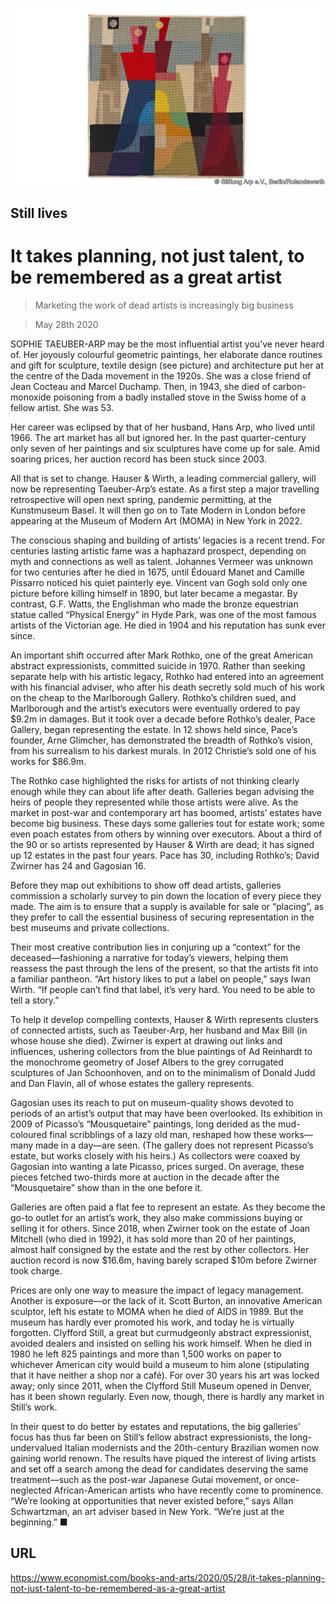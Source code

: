 ![](./images/20200530_BKP002.jpg)

## Still lives

# It takes planning, not just talent, to be remembered as a great artist

> Marketing the work of dead artists is increasingly big business

> May 28th 2020

SOPHIE TAEUBER-ARP may be the most influential artist you’ve never heard of. Her joyously colourful geometric paintings, her elaborate dance routines and gift for sculpture, textile design (see picture) and architecture put her at the centre of the Dada movement in the 1920s. She was a close friend of Jean Cocteau and Marcel Duchamp. Then, in 1943, she died of carbon-monoxide poisoning from a badly installed stove in the Swiss home of a fellow artist. She was 53.

Her career was eclipsed by that of her husband, Hans Arp, who lived until 1966. The art market has all but ignored her. In the past quarter-century only seven of her paintings and six sculptures have come up for sale. Amid soaring prices, her auction record has been stuck since 2003.

All that is set to change. Hauser & Wirth, a leading commercial gallery, will now be representing Taeuber-Arp’s estate. As a first step a major travelling retrospective will open next spring, pandemic permitting, at the Kunstmuseum Basel. It will then go on to Tate Modern in London before appearing at the Museum of Modern Art (MOMA) in New York in 2022.

The conscious shaping and building of artists’ legacies is a recent trend. For centuries lasting artistic fame was a haphazard prospect, depending on myth and connections as well as talent. Johannes Vermeer was unknown for two centuries after he died in 1675, until Édouard Manet and Camille Pissarro noticed his quiet painterly eye. Vincent van Gogh sold only one picture before killing himself in 1890, but later became a megastar. By contrast, G.F. Watts, the Englishman who made the bronze equestrian statue called “Physical Energy” in Hyde Park, was one of the most famous artists of the Victorian age. He died in 1904 and his reputation has sunk ever since.

An important shift occurred after Mark Rothko, one of the great American abstract expressionists, committed suicide in 1970. Rather than seeking separate help with his artistic legacy, Rothko had entered into an agreement with his financial adviser, who after his death secretly sold much of his work on the cheap to the Marlborough Gallery. Rothko’s children sued, and Marlborough and the artist’s executors were eventually ordered to pay $9.2m in damages. But it took over a decade before Rothko’s dealer, Pace Gallery, began representing the estate. In 12 shows held since, Pace’s founder, Arne Glimcher, has demonstrated the breadth of Rothko’s vision, from his surrealism to his darkest murals. In 2012 Christie’s sold one of his works for $86.9m.

The Rothko case highlighted the risks for artists of not thinking clearly enough while they can about life after death. Galleries began advising the heirs of people they represented while those artists were alive. As the market in post-war and contemporary art has boomed, artists’ estates have become big business. These days some galleries tout for estate work; some even poach estates from others by winning over executors. About a third of the 90 or so artists represented by Hauser & Wirth are dead; it has signed up 12 estates in the past four years. Pace has 30, including Rothko’s; David Zwirner has 24 and Gagosian 16.

Before they map out exhibitions to show off dead artists, galleries commission a scholarly survey to pin down the location of every piece they made. The aim is to ensure that a supply is available for sale or “placing”, as they prefer to call the essential business of securing representation in the best museums and private collections.

Their most creative contribution lies in conjuring up a “context” for the deceased—fashioning a narrative for today’s viewers, helping them reassess the past through the lens of the present, so that the artists fit into a familiar pantheon. “Art history likes to put a label on people,” says Iwan Wirth. “If people can’t find that label, it’s very hard. You need to be able to tell a story.”

To help it develop compelling contexts, Hauser & Wirth represents clusters of connected artists, such as Taeuber-Arp, her husband and Max Bill (in whose house she died). Zwirner is expert at drawing out links and influences, ushering collectors from the blue paintings of Ad Reinhardt to the monochrome geometry of Josef Albers to the grey corrugated sculptures of Jan Schoonhoven, and on to the minimalism of Donald Judd and Dan Flavin, all of whose estates the gallery represents.

Gagosian uses its reach to put on museum-quality shows devoted to periods of an artist’s output that may have been overlooked. Its exhibition in 2009 of Picasso’s “Mousquetaire” paintings, long derided as the mud-coloured final scribblings of a lazy old man, reshaped how these works—many made in a day—are seen. (The gallery does not represent Picasso’s estate, but works closely with his heirs.) As collectors were coaxed by Gagosian into wanting a late Picasso, prices surged. On average, these pieces fetched two-thirds more at auction in the decade after the “Mousquetaire” show than in the one before it.

Galleries are often paid a flat fee to represent an estate. As they become the go-to outlet for an artist’s work, they also make commissions buying or selling it for others. Since 2018, when Zwirner took on the estate of Joan Mitchell (who died in 1992), it has sold more than 20 of her paintings, almost half consigned by the estate and the rest by other collectors. Her auction record is now $16.6m, having barely scraped $10m before Zwirner took charge.

Prices are only one way to measure the impact of legacy management. Another is exposure—or the lack of it. Scott Burton, an innovative American sculptor, left his estate to MOMA when he died of AIDS in 1989. But the museum has hardly ever promoted his work, and today he is virtually forgotten. Clyfford Still, a great but curmudgeonly abstract expressionist, avoided dealers and insisted on selling his work himself. When he died in 1980 he left 825 paintings and more than 1,500 works on paper to whichever American city would build a museum to him alone (stipulating that it have neither a shop nor a café). For over 30 years his art was locked away; only since 2011, when the Clyfford Still Museum opened in Denver, has it been shown regularly. Even now, though, there is hardly any market in Still’s work.

In their quest to do better by estates and reputations, the big galleries’ focus has thus far been on Still’s fellow abstract expressionists, the long-undervalued Italian modernists and the 20th-century Brazilian women now gaining world renown. The results have piqued the interest of living artists and set off a search among the dead for candidates deserving the same treatment—such as the post-war Japanese Gutai movement, or once-neglected African-American artists who have recently come to prominence. “We’re looking at opportunities that never existed before,” says Allan Schwartzman, an art adviser based in New York. “We’re just at the beginning.” ■

## URL

https://www.economist.com/books-and-arts/2020/05/28/it-takes-planning-not-just-talent-to-be-remembered-as-a-great-artist
